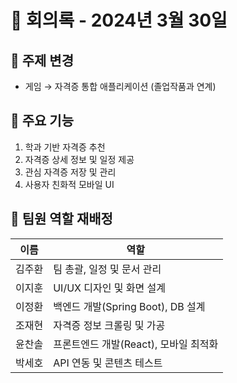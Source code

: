 # 📅 회의록 - 2024년 3월 30일

## 🔄 주제 변경
- 게임 → 자격증 통합 애플리케이션 (졸업작품과 연계)

## 🧩 주요 기능
1. 학과 기반 자격증 추천
2. 자격증 상세 정보 및 일정 제공
3. 관심 자격증 저장 및 관리
4. 사용자 친화적 모바일 UI

## 👥 팀원 역할 재배정
| 이름 | 역할 |
|------|------|
| 김주환 | 팀 총괄, 일정 및 문서 관리 |
| 이지훈 | UI/UX 디자인 및 화면 설계 |
| 이정환 | 백엔드 개발(Spring Boot), DB 설계 |
| 조재현 | 자격증 정보 크롤링 및 가공 |
| 윤찬솔 | 프론트엔드 개발(React), 모바일 최적화 |
| 박세호 | API 연동 및 콘텐츠 테스트 |
